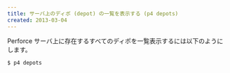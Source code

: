 ```yaml
---
title: サーバ上のディポ (depot) の一覧を表示する (p4 depots)
created: 2013-03-04
---
```


Perforce サーバ上に存在するすべてのディポを一覧表示するには以下のようにします。

~~~
$ p4 depots
~~~

